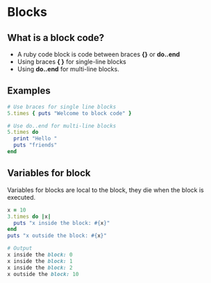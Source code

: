 # Blocks

## What is a block code?

- A ruby code block is code between braces **{}** or **do..end**
- Using braces **{ }** for single-line blocks
- Using **do..end** for multi-line blocks.

## Examples

```ruby
# Use braces for single line blocks
5.times { puts "Welcome to block code" }

# Use do..end for multi-line blocks
5.times do
  print "Hello "
  puts "friends"
end
```

## Variables for block

Variables for blocks are local to the block, they die when the block is executed.

```ruby
x = 10
3.times do |x|
  puts "x inside the block: #{x}"  
end
puts "x outside the block: #{x}"

# Output
x inside the block: 0
x inside the block: 1
x inside the block: 2 
x outside the block: 10  
```
